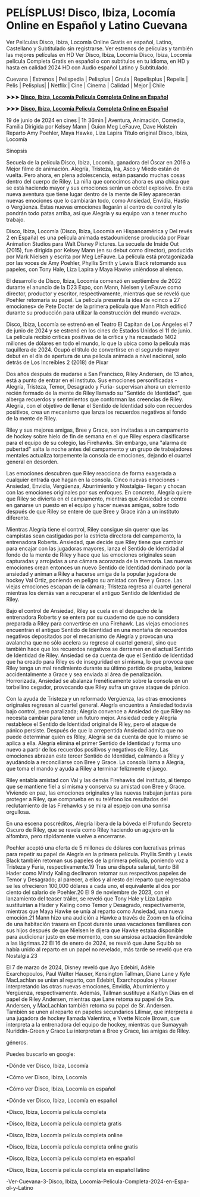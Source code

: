 # PELÍSPLUS! Disco, Ibiza, Locomía Online en Español y Latino Cuevana

Ver Películas Disco, Ibiza, Locomía Online Gratis en español, Latino, Castellano y Subtitulado sin registrarse. Ver estrenos de películas y también las mejores películas en HD Ver Disco, Ibiza, Locomía Disco, Ibiza, Locomía película Completa Gratis en español o con subtítulos en tu idioma, en HD y hasta en calidad 2024 HD con Audio español Latino y Subtitulado.

Cuevana | Estrenos | Pelispedia | Pelisplus | Gnula | Repelisplus | Repelis | Pelis | Pelisplus| | Netflix | Cine | Cinema | Calidad | Mejor | Chile

**➤➤➤ [Disco, Ibiza, Locomía Pelicula Completa Online en Español](https://is.gd/FcGg3A)**

**➤➤➤ [Disco, Ibiza, Locomía Pelicula Completa Online en Español](https://is.gd/FcGg3A)**

19 de junio de 2024 en cines | 1h 36min | Aventura, Animación, Comedia, Familia Dirigida por Kelsey Mann | Guion Meg LeFauve, Dave Holstein Reparto Amy Poehler, Maya Hawke, Liza Lapira Título original Disco, Ibiza, Locomía

Sinopsis

Secuela de la película Disco, Ibiza, Locomía, ganadora del Óscar en 2016 a Mejor filme de animación. Alegría, Tristeza, Ira, Asco y Miedo están de vuelta. Pero ahora, en plena adolescencia, están pasando muchas cosas dentro del cuerpo de Riley. La niña que conocimos ahora es una chica que se está haciendo mayor y sus emociones serán un cóctel explosivo. En esta nueva aventura que tiene lugar dentro de la mente de Riley aparecerán nuevas emociones que lo cambiarán todo, como Ansiedad, Envidia, Hastío o Vergüenza. Estas nuevas emociones llegarán al centro de control y lo pondrán todo patas arriba, así que Alegría y su equipo van a tener mucho trabajo.

Disco, Ibiza, Locomía (Disco, Ibiza, Locomía en Hispanoamérica y Del revés 2 en España) es una película animada estadounidense producida por Pixar Animation Studios para Walt Disney Pictures. La secuela de Inside Out (2015), fue dirigida por Kelsey Mann (en su debut como director), producida por Mark Nielsen y escrita por Meg LeFauve. La película está protagonizada por las voces de Amy Poehler, Phyllis Smith y Lewis Black retomando sus papeles, con Tony Hale, Liza Lapira y Maya Hawke uniéndose al elenco.

El desarrollo de Disco, Ibiza, Locomía comenzó en septiembre de 2022 durante el anuncio de la D23 Expo, con Mann, Nielsen y LeFauve como director, productor y escritor, respectivamente, mientras que se reveló que Poehler retomaría su papel. La película presenta la idea de «cinco a 27 emociones» de Pete Docter de la primera película que Mann Pitch edificó durante su producción para utilizar la construcción del mundo «veraz».

Disco, Ibiza, Locomía se estrenó en el Teatro El Capitan de Los Ángeles el 7 de junio de 2024 y se estrenó en los cines de Estados Unidos el 11 de junio. La película recibió críticas positivas de la crítica y ha recaudado 1402 millones de dólares en todo el mundo, lo que la ubica como la película más taquillera de 2024. Ocupó el título de convertirse en el segundo mayor debut en el día de apertura de una película animada a nivel nacional, solo detrás de Los Increíbles 2 (2018) de Pixar

Dos años después de mudarse a San Francisco, Riley Andersen, de 13 años, está a punto de entrar en el instituto. Sus emociones personificadas -Alegría, Tristeza, Temor, Desagrado y Furia- supervisan ahora un elemento recién formado de la mente de Riley llamado su "Sentido de Identidad", que alberga recuerdos y sentimientos que conforman las creencias de Riley. Alegría, con el objetivo de llenar el Sentido de Identidad sólo con recuerdos positivos, crea un mecanismo que lanza los recuerdos negativos al fondo de la mente de Riley.

Riley y sus mejores amigas, Bree y Grace, son invitadas a un campamento de hockey sobre hielo de fin de semana en el que Riley espera clasificarse para el equipo de su colegio, las Firehawks. Sin embargo, una "alarma de pubertad" salta la noche antes del campamento y un grupo de trabajadores mentales actualiza torpemente la consola de emociones, dejando el cuartel general en desorden.

Las emociones descubren que Riley reacciona de forma exagerada a cualquier entrada que hagan en la consola. Cinco nuevas emociones -Ansiedad, Envidia, Vergüenza, Aburrimiento y Nostalgia- llegan y chocan con las emociones originales por sus enfoques. En concreto, Alegría quiere que Riley se divierta en el campamento, mientras que Ansiedad se centra en ganarse un puesto en el equipo y hacer nuevas amigas, sobre todo después de que Riley se entere de que Bree y Grace irán a un instituto diferente.

Mientras Alegría tiene el control, Riley consigue sin querer que las campistas sean castigadas por la estricta directora del campamento, la entrenadora Roberts. Ansiedad, que decide que Riley tiene que cambiar para encajar con las jugadoras mayores, lanza el Sentido de Identidad al fondo de la mente de Riley y hace que las emociones originales sean capturadas y arrojadas a una cámara acorazada de la memoria. Las nuevas emociones crean entonces un nuevo Sentido de Identidad dominado por la ansiedad y animan a Riley a hacerse amiga de la popular jugadora de hockey Val Ortiz, poniendo en peligro su amistad con Bree y Grace. Las viejas emociones escapan de la cámara; Tristeza regresa al cuartel general mientras los demás van a recuperar el antiguo Sentido de Identidad de Riley.

Bajo el control de Ansiedad, Riley se cuela en el despacho de la entrenadora Roberts y se entera por su cuaderno de que no considera preparada a Riley para convertirse en una Firehawk. Las viejas emociones encuentran el antiguo Sentido de Identidad en una montaña de recuerdos negativos depositados por el mecanismo de Alegría y provocan una avalancha que no sólo acelera su regreso al cuartel general, sino que también hace que los recuerdos negativos se derramen en el actual Sentido de Identidad de Riley. Ansiedad se da cuenta de que el Sentido de Identidad que ha creado para Riley es de inseguridad en sí misma, lo que provoca que Riley tenga un mal rendimiento durante su último partido de prueba, lesione accidentalmente a Grace y sea enviada al área de penalización. Horrorizada, Ansiedad se abalanza frenéticamente sobre la consola en un torbellino cegador, provocando que Riley sufra un grave ataque de pánico.

Con la ayuda de Tristeza y un reformado Vergüenza, las otras emociones originales regresan al cuartel general. Alegría encuentra a Ansiedad todavía bajo control, pero paralizada; Alegría convence a Ansiedad de que Riley no necesita cambiar para tener un futuro mejor. Ansiedad cede y Alegría restablece el Sentido de Identidad original de Riley, pero el ataque de pánico persiste. Después de que la arrepentida Ansiedad admita que no puede determinar quién es Riley, Alegría se da cuenta de que lo mismo se aplica a ella. Alegría elimina el primer Sentido de Identidad y forma uno nuevo a partir de los recuerdos positivos y negativos de Riley. Las emociones abrazan este tercer Sentido de Identidad, calmando a Riley y ayudándola a reconciliarse con Bree y Grace. La consola llama a Alegría, que toma el mando y ayuda a Riley a terminar felizmente el juego.

Riley entabla amistad con Val y las demás Firehawks del instituto, al tiempo que se mantiene fiel a sí misma y conserva su amistad con Bree y Grace. Viviendo en paz, las emociones originales y las nuevas trabajan juntas para proteger a Riley, que comprueba en su teléfono los resultados del reclutamiento de las Firehawks y se mira al espejo con una sonrisa orgullosa.

En una escena poscréditos, Alegría libera de la bóveda el Profundo Secreto Oscuro de Riley, que se revela como Riley haciendo un agujero en la alfombra, pero rápidamente vuelve a encerrarse.

Poehler aceptó una oferta de 5 millones de dólares con lucrativas primas para repetir su papel de Alegría en la primera película. Phyllis Smith y Lewis Black también retoman sus papeles de la primera película, poniendo voz a Tristeza y Furia, respectivamente.19​ Tras una disputa salarial, tanto Bill Hader como Mindy Kaling declinaron retomar sus respectivos papeles de Temor y Desagrado; al parecer, a ellos y al resto del reparto que regresaba se les ofrecieron 100,000 dólares a cada uno, el equivalente al dos por ciento del salario de Poehler.20​ El 9 de noviembre de 2023, con el lanzamiento del teaser tráiler, se reveló que Tony Hale y Liza Lapira sustituirían a Hader y Kaling como Temor y Desagrado, respectivamente, mientras que Maya Hawke se unía al reparto como Ansiedad, una nueva emoción.21​ Mann hizo una audición a Hawke a través de Zoom en la oficina de una habitación trasera en Epcot durante unas vacaciones familiares con sus hijos después de que Nielsen le dijera que Hawke estaba disponible para audicionar justo en ese momento, con su ansiosa actuación llevándole a las lágrimas.22​ El 16 de enero de 2024, se reveló que June Squibb se había unido al reparto en un papel no revelado, más tarde se reveló que era Nostalgia.23​

El 7 de marzo de 2024, Disney reveló que Ayo Edebiri, Adèle Exarchopoulos, Paul Walter Hauser, Kensington Tallman, Diane Lane y Kyle MacLachlan se unían al reparto, con Edebiri, Exarchopoulos y Hauser interpretando las otras nuevas emociones, Envidia, Aburrimiento y Vergüenza, respectivamente. Además, Tallman sustituye a Kaitlyn Dias en el papel de Riley Andersen, mientras que Lane retoma su papel de Sra. Andersen, y MacLachlan también retoma su papel de Sr. Andersen. También se unen al reparto en papeles secundarios Lilimar, que interpreta a una jugadora de hockey llamada Valentina, e Yvette Nicole Brown, que interpreta a la entrenadora del equipo de hockey, mientras que Sumayyah Nuriddin-Green y Grace Lu interpretan a Bree y Grace, las amigas de Riley.

géneros.

Puedes buscarlo en google:

•Dónde ver Disco, Ibiza, Locomía

•Cómo ver Disco, Ibiza, Locomía

•Cómo ver Disco, Ibiza, Locomía en español

•Dónde ver Disco, Ibiza, Locomía en español

•Disco, Ibiza, Locomía película completa

•Disco, Ibiza, Locomía película completa gratis

•Disco, Ibiza, Locomía película completa online

•Disco, Ibiza, Locomía película completa online gratis

•Disco, Ibiza, Locomía pelicula completa en español

•Disco, Ibiza, Locomía pelicula completa en español latino

-Ver-Cuevana-3-Disco, Ibiza, Locomía-Pelicula-Completa-2024-en-Espa-ol-y-Latino
